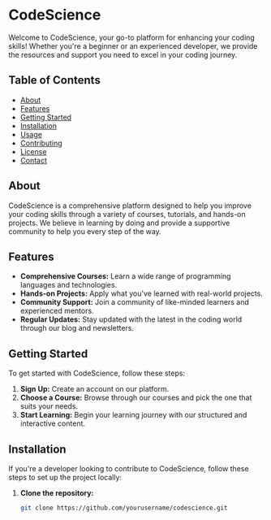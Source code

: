 # CodeScience

Welcome to CodeScience, your go-to platform for enhancing your coding skills! Whether you're a beginner or an experienced developer, we provide the resources and support you need to excel in your coding journey.

## Table of Contents

- [About](#about)
- [Features](#features)
- [Getting Started](#getting-started)
- [Installation](#installation)
- [Usage](#usage)
- [Contributing](#contributing)
- [License](#license)
- [Contact](#contact)

## About

CodeScience is a comprehensive platform designed to help you improve your coding skills through a variety of courses, tutorials, and hands-on projects. We believe in learning by doing and provide a supportive community to help you every step of the way.

## Features

- **Comprehensive Courses:** Learn a wide range of programming languages and technologies.
- **Hands-on Projects:** Apply what you've learned with real-world projects.
- **Community Support:** Join a community of like-minded learners and experienced mentors.
- **Regular Updates:** Stay updated with the latest in the coding world through our blog and newsletters.

## Getting Started

To get started with CodeScience, follow these steps:

1. **Sign Up:** Create an account on our platform.
2. **Choose a Course:** Browse through our courses and pick the one that suits your needs.
3. **Start Learning:** Begin your learning journey with our structured and interactive content.

## Installation

If you're a developer looking to contribute to CodeScience, follow these steps to set up the project locally:

1. **Clone the repository:**
   ```sh
   git clone https://github.com/yourusername/codescience.git
